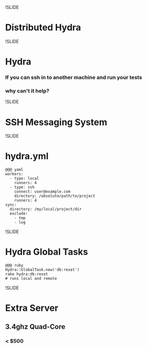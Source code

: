 !SLIDE
# Distributed Hydra

!SLIDE
# Hydra
### If you can ssh in to another machine and run your tests
### why can't it help?

!SLIDE
# SSH Messaging System

!SLIDE
# hydra.yml 
    @@@ yaml
    workers:
      - type: local
        runners: 4
      - type: ssh
        connect: user@example.com
        directory: /absolute/path/to/project
        runners: 4
    sync:
      directory: /my/local/project/dir
      exclude:
        - tmp
        - log

!SLIDE
# Hydra Global Tasks
    @@@ ruby
    Hydra::GlobalTask.new('db:reset')
    rake hydra:db:reset 
    # runs local and remote

!SLIDE
# Extra Server
## 3.4ghz Quad-Core
### < $500
